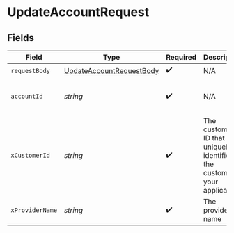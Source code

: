 # UpdateAccountRequest


## Fields

| Field                                                                           | Type                                                                            | Required                                                                        | Description                                                                     | Example                                                                         |
| ------------------------------------------------------------------------------- | ------------------------------------------------------------------------------- | ------------------------------------------------------------------------------- | ------------------------------------------------------------------------------- | ------------------------------------------------------------------------------- |
| `requestBody`                                                                   | [UpdateAccountRequestBody](../../models/operations/updateaccountrequestbody.md) | :heavy_check_mark:                                                              | N/A                                                                             |                                                                                 |
| `accountId`                                                                     | *string*                                                                        | :heavy_check_mark:                                                              | N/A                                                                             | 0258cbc6-6020-430a-848e-aafacbadf4ae                                            |
| `xCustomerId`                                                                   | *string*                                                                        | :heavy_check_mark:                                                              | The customer ID that uniquely identifies the customer in your application       | my-customer-1                                                                   |
| `xProviderName`                                                                 | *string*                                                                        | :heavy_check_mark:                                                              | The provider name                                                               | salesforce                                                                      |